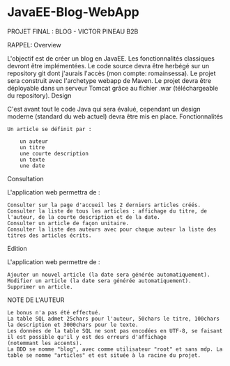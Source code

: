 # JavaEE-Blog-WebApp
PROJET FINAL : BLOG - VICTOR PINEAU B2B

RAPPEL:
Overview

L'objectif est de créer un blog en JavaEE. Les fonctionnalités classiques devront être implémentées. Le code source devra être herbégé sur un repository git dont j'aurais l'accès (mon compte: romainsessa). Le projet sera construit avec l'archetype webapp de Maven. Le projet devra être déployable dans un serveur Tomcat grâce au fichier .war (téléchargeable du repository).
Design

C'est avant tout le code Java qui sera évalué, cependant un design moderne (standard du web actuel) devra être mis en place.
Fonctionnalités

    Un article se définit par :

        un auteur
        un titre
        une courte description
        un texte
        une date

Consultation

L'application web permettra de :

    Consulter sur la page d'accueil les 2 derniers articles créés.
    Consulter la liste de tous les articles : affichage du titre, de l'auteur, de la courte description et de la date.
    Consulter un article de façon unitaire.
    Consulter la liste des auteurs avec pour chaque auteur la liste des titres des articles écrits.

Edition

L'application web permettre de :

    Ajouter un nouvel article (la date sera générée automatiquement).
    Modifier un article (la date sera générée automatiquement).
    Supprimer un article.

NOTE DE L'AUTEUR

    Le bonus n'a pas été effectué. 
    La table SQL admet 25chars pour l'auteur, 50chars le titre, 100chars la description et 3000chars pour le texte. 
    Les données de la table SQL ne sont pas encodées en UTF-8, se faisant il est possible qu'il y est des erreurs d'affichage          (notemmant les accents).
    La BDD se nomme "blog", avec comme utilisateur "root" et sans mdp. La table se nomme "articles" et est située à la racine du projet.

